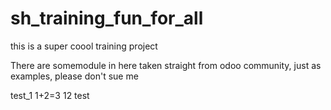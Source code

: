 # sh_training_fun_for_all
this is a super coool training project 

There are somemodule in here taken straight from odoo community, just as examples, please don't sue me

test_1
1+2=3
12
test
